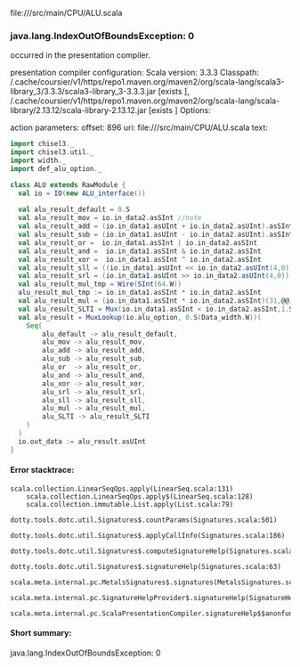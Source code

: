 file://<WORKSPACE>/src/main/CPU/ALU.scala
### java.lang.IndexOutOfBoundsException: 0

occurred in the presentation compiler.

presentation compiler configuration:
Scala version: 3.3.3
Classpath:
<HOME>/.cache/coursier/v1/https/repo1.maven.org/maven2/org/scala-lang/scala3-library_3/3.3.3/scala3-library_3-3.3.3.jar [exists ], <HOME>/.cache/coursier/v1/https/repo1.maven.org/maven2/org/scala-lang/scala-library/2.13.12/scala-library-2.13.12.jar [exists ]
Options:



action parameters:
offset: 896
uri: file://<WORKSPACE>/src/main/CPU/ALU.scala
text:
```scala
import chisel3._
import chisel3.util._
import width._
import def_alu_option._

class ALU extends RawModule {
  val io = IO(new ALU_interface())
  
  val alu_result_default = 0.S
  val alu_result_mov = io.in_data2.asSInt //note
  val alu_result_add = (io.in_data1.asUInt + io.in_data2.asUInt).asSInt
  val alu_result_sub = (io.in_data1.asUInt - io.in_data2.asUInt).asSInt
  val alu_result_or =  io.in_data1.asSInt | io.in_data2.asSInt
  val alu_result_and =  io.in_data1.asSInt & io.in_data2.asSInt
  val alu_result_xor =  io.in_data1.asSInt ^ io.in_data2.asSInt
  val alu_result_sll = ((io.in_data1.asUInt << io.in_data2.asUInt(4,0))).asSInt
  val alu_result_srl = (io.in_data1.asUInt >> io.in_data2.asUInt(4,0)).asSInt
  val alu_result_mul_tmp = Wire(SInt(64.W))
  alu_result_mul_tmp := io.in_data1.asSInt * io.in_data2.asSInt
  val alu_result_mul = (io.in_data1.asSInt * io.in_data2.asSInt)(31,@@) //alu_result_mul_tmp(31,0).asSInt
  val alu_result_SLTI = Mux(io.in_data1.asSInt < io.in_data2.asSInt,1.S(32.W),0.S(32.W))
  val alu_result = MuxLookup(io.alu_option, 0.S(Data_width.W))(
    Seq(
        alu_default -> alu_result_default,
        alu_mov -> alu_result_mov,
        alu_add -> alu_result_add,
        alu_sub -> alu_result_sub,
        alu_or  -> alu_result_or,
        alu_and -> alu_result_and,  
        alu_xor -> alu_result_xor,
        alu_srl -> alu_result_srl,
        alu_sll -> alu_result_sll,
        alu_mul -> alu_result_mul,
        alu_SLTI -> alu_result_SLTI
    )
  )
  io.out_data := alu_result.asUInt
}

```



#### Error stacktrace:

```
scala.collection.LinearSeqOps.apply(LinearSeq.scala:131)
	scala.collection.LinearSeqOps.apply$(LinearSeq.scala:128)
	scala.collection.immutable.List.apply(List.scala:79)
	dotty.tools.dotc.util.Signatures$.countParams(Signatures.scala:501)
	dotty.tools.dotc.util.Signatures$.applyCallInfo(Signatures.scala:186)
	dotty.tools.dotc.util.Signatures$.computeSignatureHelp(Signatures.scala:94)
	dotty.tools.dotc.util.Signatures$.signatureHelp(Signatures.scala:63)
	scala.meta.internal.pc.MetalsSignatures$.signatures(MetalsSignatures.scala:17)
	scala.meta.internal.pc.SignatureHelpProvider$.signatureHelp(SignatureHelpProvider.scala:51)
	scala.meta.internal.pc.ScalaPresentationCompiler.signatureHelp$$anonfun$1(ScalaPresentationCompiler.scala:435)
```
#### Short summary: 

java.lang.IndexOutOfBoundsException: 0